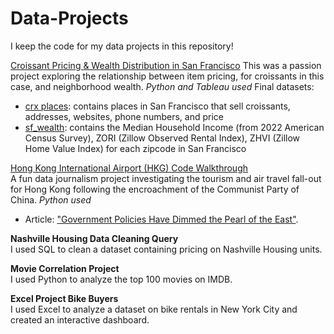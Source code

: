 # Data-Projects
I keep the code for my data projects in this repository!

[Croissant Pricing & Wealth Distribution in San Francisco]()
This was a passion project exploring the relationship between item pricing, for croissants in this case, and neighborhood wealth. _Python and Tableau used_
  Final datasets: 
  + [crx places](): contains places in San Francisco that sell croissants, addresses, websites, phone numbers, and price
  + [sf_wealth](): contains the Median Household Income (from 2022 American Census Survey), ZORI (Zillow Observed Rental Index), ZHVI (Zillow Home Value Index) for each zipcode in San Francisco

[Hong Kong International Airport (HKG) Code Walkthrough](https://github.com/rebeccatruong7/Data-Projects/blob/main/HKG%20Code%20Walkthrough.ipynb)  
A fun data journalism project investigating the tourism and air travel fall-out for Hong Kong following the encroachment of the Communist Party of China. _Python used_
  + Article: ["Government Policies Have Dimmed the Pearl of the East"](https://medium.com/@rebecca.truong).

**Nashville Housing Data Cleaning Query**   
I used SQL to clean a dataset containing pricing on Nashville Housing units.

**Movie Correlation Project**   
I used Python to analyze the top 100 movies on IMDB. 

**Excel Project Bike Buyers**   
I used Excel to analyze a dataset on bike rentals in New York City and created an interactive dashboard. 

